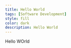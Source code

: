 ```yaml
---
title: Hello World
tags: [Software Development]
style: fill
color: dark
description: Hello World
---
```


Hello WOrld